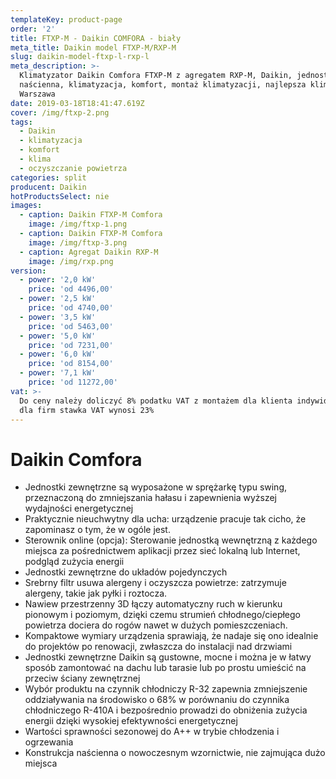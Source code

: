 ```yaml
---
templateKey: product-page
order: '2'
title: FTXP-M - Daikin COMFORA - biały
meta_title: Daikin model FTXP-M/RXP-M
slug: daikin-model-ftxp-l-rxp-l
meta_description: >-
  Klimatyzator Daikin Comfora FTXP-M z agregatem RXP-M, Daikin, jednostka
  naścienna, klimatyzacja, komfort, montaż klimatyzacji, najlepsza klimatyzacja
  Warszawa
date: 2019-03-18T18:41:47.619Z
cover: /img/ftxp-2.png
tags:
  - Daikin
  - klimatyzacja
  - komfort
  - klima
  - oczyszczanie powietrza
categories: split
producent: Daikin
hotProductsSelect: nie
images:
  - caption: Daikin FTXP-M Comfora
    image: /img/ftxp-1.png
  - caption: Daikin FTXP-M Comfora
    image: /img/ftxp-3.png
  - caption: Agregat Daikin RXP-M
    image: /img/rxp.png
version:
  - power: '2,0 kW'
    price: 'od 4496,00'
  - power: '2,5 kW'
    price: 'od 4740,00'
  - power: '3,5 kW'
    price: 'od 5463,00'
  - power: '5,0 kW'
    price: 'od 7231,00'
  - power: '6,0 kW'
    price: 'od 8154,00'
  - power: '7,1 kW'
    price: 'od 11272,00'
vat: >-
  Do ceny należy doliczyć 8% podatku VAT z montażem dla klienta indywidualnego,
  dla firm stawka VAT wynosi 23%
---
```


# Daikin Comfora

- Jednostki zewnętrzne są wyposażone w sprężarkę typu swing, przeznaczoną do zmniejszania hałasu i zapewnienia wyższej wydajności energetycznej
- Praktycznie nieuchwytny dla ucha: urządzenie pracuje tak cicho, że zapominasz o tym, że w ogóle jest.
- Sterownik online (opcja): Sterowanie jednostką wewnętrzną z każdego miejsca za pośrednictwem aplikacji przez sieć lokalną lub Internet, podgląd zużycia energii
- Jednostki zewnętrzne do układów pojedynczych
- Srebrny filtr usuwa alergeny i oczyszcza powietrze: zatrzymuje alergeny, takie jak pyłki i roztocza.
- Nawiew przestrzenny 3D łączy automatyczny ruch w kierunku pionowym i poziomym, dzięki czemu strumień chłodnego/ciepłego powietrza dociera do rogów nawet w dużych pomieszczeniach.
- Kompaktowe wymiary urządzenia sprawiają, że nadaje się ono idealnie do projektów po renowacji, zwłaszcza do instalacji nad drzwiami
- Jednostki zewnętrzne Daikin są gustowne, mocne i można je w łatwy sposób zamontować na dachu lub tarasie lub po prostu umieścić na przeciw ściany zewnętrznej
- Wybór produktu na czynnik chłodniczy R-32 zapewnia zmniejszenie oddziaływania na środowisko o 68% w porównaniu do czynnika chłodniczego R-410A i bezpośrednio prowadzi do obniżenia zużycia energii dzięki wysokiej efektywności energetycznej
- Wartości sprawności sezonowej do A++ w trybie chłodzenia i ogrzewania
- Konstrukcja naścienna o nowoczesnym wzornictwie, nie zajmująca dużo miejsca
